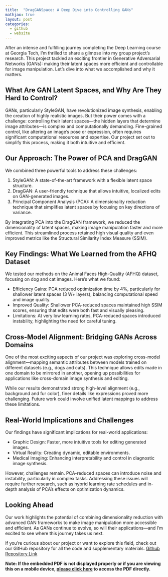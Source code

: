 ```yaml
---
title:  "DragGANSpace: A Deep Dive into Controlling GANs"
mathjax: true
layout: post
categories: 
  = github
  - website
---
```



After an intense and fulfilling journey completing the Deep Learning course at Georgia Tech, I’m thrilled to share a glimpse into my group project’s research. This project tackled an exciting frontier in Generative Adversarial Networks (GANs): making their latent spaces more efficient and controllable for image manipulation. Let’s dive into what we accomplished and why it matters.

## What Are GAN Latent Spaces, and Why Are They Hard to Control?

GANs, particularly StyleGAN, have revolutionized image synthesis, enabling the creation of highly realistic images. But their power comes with a challenge: controlling their latent spaces—the hidden layers that determine image attributes—is complex and computationally demanding. Fine-grained control, like altering an image’s pose or expression, often requires significant computational resources and expertise. Our project set out to simplify this process, making it both intuitive and efficient.

## Our Approach: The Power of PCA and DragGAN

We combined three powerful tools to address these challenges:

1. StyleGAN: A state-of-the-art framework with a flexible latent space structure.
2. DragGAN: A user-friendly technique that allows intuitive, localized edits on GAN-generated images.
3. Principal Component Analysis (PCA): A dimensionality reduction technique that simplifies latent spaces by focusing on key directions of variance.

By integrating PCA into the DragGAN framework, we reduced the dimensionality of latent spaces, making image manipulation faster and more efficient. This streamlined process retained high visual quality and even improved metrics like the Structural Similarity Index Measure (SSIM).

## Key Findings: What We Learned from the AFHQ Dataset

We tested our methods on the Animal Faces High-Quality (AFHQ) dataset, focusing on dog and cat images. Here’s what we found:

- Efficiency Gains: PCA reduced optimization time by 4%, particularly for shallower latent spaces (3 W+ layers), balancing computational speed and image quality.
- Improved Quality: Shallower PCA-reduced spaces maintained high SSIM scores, ensuring that edits were both fast and visually pleasing.
- Limitations: At very low learning rates, PCA-reduced spaces introduced instability, highlighting the need for careful tuning.

## Cross-Model Alignment: Bridging GANs Across Domains

One of the most exciting aspects of our project was exploring cross-model alignment—mapping semantic attributes between models trained on different datasets (e.g., dogs and cats). This technique allows edits made in one domain to be mirrored in another, opening up possibilities for applications like cross-domain image synthesis and editing.

While our results demonstrated strong high-level alignment (e.g., background and fur color), finer details like expressions proved more challenging. Future work could involve unified latent mappings to address these limitations.

## Real-World Implications and Challenges

Our findings have significant implications for real-world applications:

- Graphic Design: Faster, more intuitive tools for editing generated images.
- Virtual Reality: Creating dynamic, editable environments.
- Medical Imaging: Enhancing interpretability and control in diagnostic image synthesis.

However, challenges remain. PCA-reduced spaces can introduce noise and instability, particularly in complex tasks. Addressing these issues will require further research, such as hybrid learning rate schedules and in-depth analysis of PCA’s effects on optimization dynamics.

## Looking Ahead

Our work highlights the potential of combining dimensionality reduction with advanced GAN frameworks to make image manipulation more accessible and efficient. As GANs continue to evolve, so will their applications—and I’m excited to see where this journey takes us next.

If you’re curious about our project or want to explore this field, check out our GitHub repository for all the code and supplementary materials. [Github Repository Link](https://github.com/kodendaal/drag-gan-space.git)


**Note: If the embedded PDF is not displayed properly or if you are viewing this on a mobile device, <a href="https://kodendaal.github.io/assets/unsupervised_learning.pdf" target="_blank">please click here</a> to access the PDF directly.**

<div id="adobe-dc-view" style="width: 100%;"></div>
<script src="https://acrobatservices.adobe.com/view-sdk/viewer.js"></script>
<script type="text/javascript">
	document.addEventListener("adobe_dc_view_sdk.ready", function(){ 
		var adobeDCView = new AdobeDC.View({clientId: "b2762924d8304880b50f219a20ee4b04", divId: "adobe-dc-view"});
		adobeDCView.previewFile({
			content:{location: {url: "https://kodendaal.github.io/assets/Project_Report_CS_7643.pdf"}},
			metaData:{fileName: "Project_Report_CS_7643.pdf"}
		}, {embedMode: "IN_LINE"});
	});
</script>

